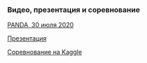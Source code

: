 ### Видео, презентация и соревнование

[PANDA, 30 июля 2020](https://youtu.be/qYEtv86z36g)

[Презентация](https://docs.google.com/presentation/d/1XI5wKUopMbpTTt95yLxSU7LjRnFj2QmJss6z65butpc/edit?usp=sharing)

[Соревнование на Kaggle](https://www.kaggle.com/c/prostate-cancer-grade-assessment)